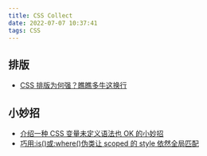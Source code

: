 ```yaml
---
title: CSS Collect
date: 2022-07-07 10:37:41
tags: CSS
---
```


## 排版

- [CSS 排版为何强？瞧瞧多牛这换行](https://www.zhangxinxu.com/wordpress/2022/06/css-line-break-word-wrap-all/)

## 小妙招

- [介绍一种 CSS 变量未定义语法也 OK 的小妙招](https://www.zhangxinxu.com/wordpress/2022/06/css-var-optional-empty-trick/)
- [巧用:is()或:where()伪类让 scoped 的 style 依然全局匹配](https://www.zhangxinxu.com/wordpress/2022/09/css-is-where-scoped-style/)

